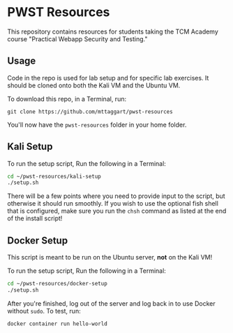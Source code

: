 # PWST Resources

This repository contains resources for students taking the TCM Academy course "Practical Webapp Security and Testing." 

## Usage

Code in the repo is used for lab setup and for specific lab exercises. It should be cloned onto both the Kali VM and the Ubuntu VM.

To download this repo, in a Terminal, run:

```bashj
git clone https://github.com/mttaggart/pwst-resources
```

You'll now have the `pwst-resources` folder in your home folder.

## Kali Setup

To run the setup script, Run the following in a Terminal:

```bash
cd ~/pwst-resources/kali-setup
./setup.sh
```

There will be a few points where you need to provide input to the script, but otherwise it should run smoothly. If you wish to use the optional fish shell that is configured, make sure you run the `chsh` command as listed at the end of the install script!

## Docker Setup

This script is meant to be run on the Ubuntu server, **not** on the Kali VM!

To run the setup script, Run the following in a Terminal:

```bash
cd ~/pwst-resources/docker-setup
./setup.sh
```

After you're finished, log out of the server and log back in to use Docker without `sudo`. To test, run:

```bash
docker container run hello-world
```
